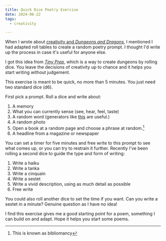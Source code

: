 ```yaml
---
title: Quick Dice Poetry Exercise
date: 2024-06-22
tags:
  - creativity

---
```


When I wrote about [creativity and *Dungeons and Dragons*](/creativity-lessons-from-dnd/), I mentioned I had adapted roll tables to create a random poetry prompt. I thought I'd write up the process in case it's useful for anyone else.

I got this idea from [*Tiny Prep*](https://www.roleplayingtips.com/gm-books/tiny-prep/), which is a way to create dungeons by rolling dice. You leave the decisions of creativity up to chance and it helps you start writing without judgement.

This exercise is meant to be quick, no more than 5 minutes. You just need two standard dice (d6). 

First pick a prompt. Roll a dice and write about: 

1. A memory
2. What you can currently sense (see, hear, feel, taste)
3. A random word (generators like [this](https://randomwordgenerator.com/) are useful.)
4. A random photo
5. Open a book at a random page and choose a phrase at random.[^1]
6. A headline from a magazine or newspaper

You can set a timer for five minutes and free write to this prompt to see what comes up, or you can try to restrain it further. Recently I've been rolling a second dice to guide the type and form of writing:

1. Write a haiku
2. Write a tanka
3. Write a cinquain
4. Write a sestet
5. Write a vivid description, using as much detail as possible
6. Free write

You could also roll another dice to set the time if you want. Can you write a sestet in a minute? Genuine question as I have no idea!

I find this exercise gives me a good starting point for a poem, something I can build on and adapt. Hope it helps you start some poems.

[^1]: This is known as bibliomancy